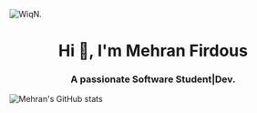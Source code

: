 
![WiqN](https://user-images.githubusercontent.com/72188268/140018285-e7b7fda3-f8ea-45da-99e1-12534188de5e.gif).

<h1 align="center">Hi 👋, I'm Mehran Firdous</h1>
<h3 align="center">A passionate Software Student|Dev.</h3>

![Mehran's GitHub stats](https://github-readme-stats.vercel.app/api?username=iamehran&show_icons=true&theme=radical)








